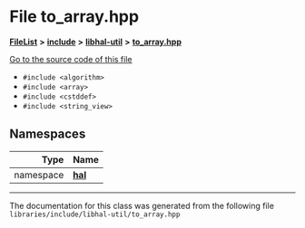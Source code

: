 

# File to\_array.hpp



[**FileList**](files.md) **>** [**include**](dir_cba0faac6e93618a6e2539705915bd70.md) **>** [**libhal-util**](dir_5e94bd3e75b6b11eff60149e0bc5664b.md) **>** [**to\_array.hpp**](to__array_8hpp.md)

[Go to the source code of this file](to__array_8hpp_source.md)



* `#include <algorithm>`
* `#include <array>`
* `#include <cstddef>`
* `#include <string_view>`













## Namespaces

| Type | Name |
| ---: | :--- |
| namespace | [**hal**](namespacehal.md) <br> |





















































------------------------------
The documentation for this class was generated from the following file `libraries/include/libhal-util/to_array.hpp`

